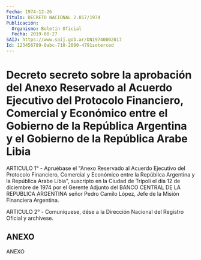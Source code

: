 ```yaml
---
Fecha: 1974-12-26
Título: DECRETO NACIONAL 2.017/1974
Publicación:
  Organismo: Boletín Oficial
  Fecha: 2019-08-27
SAIJ: https://www.saij.gob.ar/DN19740002017
Id: 123456789-0abc-710-2000-4791soterced
---
```

# Decreto secreto sobre la aprobación del Anexo Reservado al Acuerdo Ejecutivo del Protocolo Financiero, Comercial y Económico entre el Gobierno de la República Argentina y el Gobierno de la República Arabe Libia

<a id="1"></a>
ARTICULO 1° - Apruébase el "Anexo Reservado al Acuerdo Ejecutivo del Protocolo Financiero, Comercial y Económico entre la República Argentina y la República Arabe Libia", suscripto en la Ciudad de Trípoli el día 12 de diciembre de 1974 por el Gerente Adjunto del BANCO CENTRAL DE LA REPUBLICA ARGENTINA señor Pedro Camilo López, Jefe de la Misión Financiera Argentina.

<a id="2"></a>
ARTICULO 2° - Comuníquese, dése a la Dirección Nacional del Registro Oficial y archívese.

## ANEXO

ANEXO